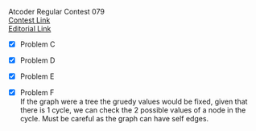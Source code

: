 Atcoder Regular Contest 079  
[Contest Link](http://arc079.contest.atcoder.jp/)  
[Editorial Link](https://atcoder.jp/img/arc079/editorial.pdf)  

- [x] Problem C  

- [x] Problem D  

- [x] Problem E  

- [x] Problem F  
If the graph were a tree the gruedy values would be fixed, given that there is 1 cycle, we can check the 2 possible values of a node in the cycle.  Must be careful as the graph can have self edges.
